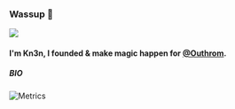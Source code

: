 ### Wassup 👋

![](https://komarev.com/ghpvc/?username=kn3n&style=plastic)
#### I'm Kn3n, I founded & make magic happen for [@Outhrom](https://github.com/Outhrom).

##### BIO

![Metrics](https://metrics.lecoq.io/kn3n?template=classic&repositories.forks=true&base.metadata=0&languages=1&followup=1&languages.limit=8&languages.sections=most-used&languages.colors=github&languages.threshold=0%25&languages.indepth=false&languages.recent.load=300&languages.recent.days=14&followup.sections=repositories&config.timezone=Europe%2FSpain&config.padding=0%2C%2015%25)

